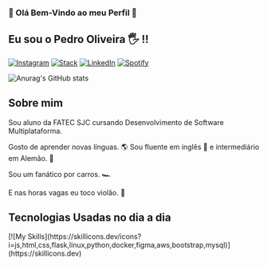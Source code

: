 ###  👺 Olá Bem-Vindo ao meu Perfil 👺


## Eu sou o Pedro Oliveira 🖐️ !!

[![Instagram](https://img.shields.io/badge/Instagram-E4405F?style=for-the-badge&logo=instagram&logoColor=white)](https://www.instagram.com/pedromartins0789/)
[![Stack](https://img.shields.io/badge/Stack_Overflow-FE7A16?style=for-the-badge&logo=stack-overflow&logoColor=white
)](https://stackoverflow.com/users/22464903/pedro-martins-de-oliveira)
[![LinkedIn](https://img.shields.io/badge/LinkedIn-0077B5?style=for-the-badge&logo=linkedin&logoColor=white)](https://www.linkedin.com/in/pedrooliv9/)
[![Spotify](https://img.shields.io/badge/Spotify-1ED760?&style=for-the-badge&logo=spotify&logoColor=white)](https://open.spotify.com/user/pedrinhojrb?si=e05adad86b3444e7)


![Anurag's GitHub stats](https://github-readme-stats.vercel.app/api?username=OliveiraPedro09&show_icons=true&theme=radical)

## Sobre mim

Sou aluno da FATEC SJC cursando Desenvolvimento de Software Multiplataforma.

Gosto de aprender novas línguas. 🌎 Sou fluente em inglês 🗽 e intermediário em Alemão. 🥨

Sou um fanático por carros. 🏎️

E nas horas vagas eu toco violão. 🎸

## Tecnologias Usadas no dia a dia

<div style="display: inline_block">
[![My Skills](https://skillicons.dev/icons?i=js,html,css,flask,linux,python,docker,figma,aws,bootstrap,mysql)](https://skillicons.dev)
</div><br/>

